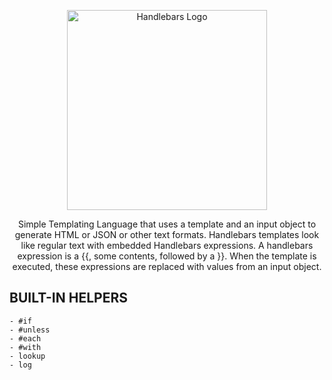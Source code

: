 <p align="center">
  <a href="https://handlebarsjs.com/" target="_blank"><img src="https://handlebarsjs.com/images/handlebars_logo.png" width="320" alt="Handlebars Logo" /></a>
</p>

<p align="center">Simple Templating Language that uses a template and an input object to generate HTML or JSON or other text formats. Handlebars templates look like regular text with embedded Handlebars expressions. A handlebars expression is a {{, some contents, followed by a }}. When the template is executed, these expressions are replaced with values from an input object.</p>

## BUILT-IN HELPERS

    - #if
    - #unless
    - #each
    - #with
    - lookup
    - log